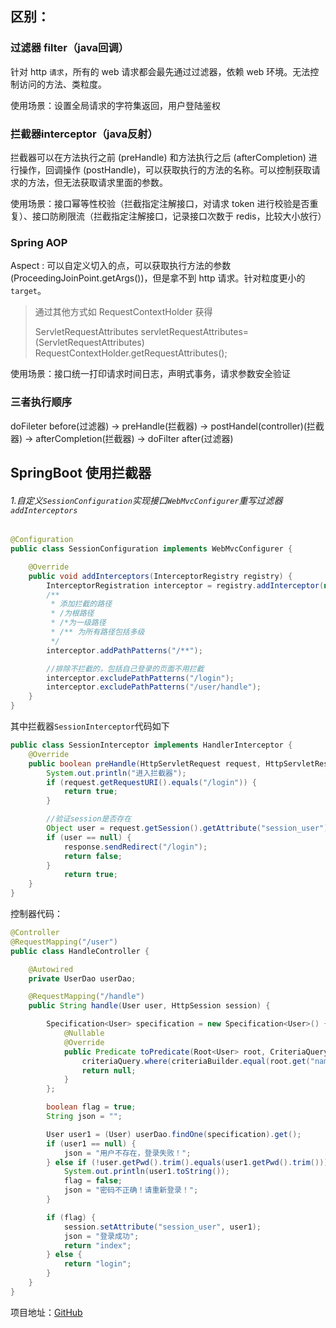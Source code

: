 

## 区别：

### 过滤器 filter（java回调）

针对 http `请求`，所有的 web 请求都会最先通过过滤器，依赖 web 环境。无法控制访问的方法、类粒度。

使用场景：设置全局请求的字符集返回，用户登陆鉴权

### 拦截器interceptor（java反射）

拦截器可以在方法执行之前 (preHandle) 和方法执行之后 (afterCompletion) 进行操作，回调操作 (postHandle)，可以获取执行的方法的名称。可以控制获取请求的方法，但无法获取请求里面的参数。

使用场景：接口幂等性校验（拦截指定注解接口，对请求 token 进行校验是否重复）、接口防刷限流（拦截指定注解接口，记录接口次数于 redis，比较大小放行）

### Spring AOP

Aspect : 可以自定义切入的点，可以获取执行方法的参数 (ProceedingJoinPoint.getArgs())，但是拿不到 http 请求。针对粒度更小的 `target`。

> 通过其他方式如 RequestContextHolder 获得
>
> ServletRequestAttributes servletRequestAttributes= (ServletRequestAttributes) RequestContextHolder.getRequestAttributes();

使用场景：接口统一打印请求时间日志，声明式事务，请求参数安全验证



### 三者执行顺序

doFileter before(过滤器) ->    preHandle(拦截器) -> postHandel(controller)(拦截器) -> afterCompletion(拦截器) -> doFilter after(过滤器)





## SpringBoot 使用拦截器

###### 1.自定义`SessionConfiguration`实现接口`WebMvcConfigurer`重写过滤器`addInterceptors`

```java
@Configuration
public class SessionConfiguration implements WebMvcConfigurer {

    @Override
    public void addInterceptors(InterceptorRegistry registry) {
        InterceptorRegistration interceptor = registry.addInterceptor(new SessionInterceptor());
        /**
         * 添加拦截的路径
         * /为根路径
         * /*为一级路径
         * /** 为所有路径包括多级
         */
        interceptor.addPathPatterns("/**");

        //排除不拦截的，包括自己登录的页面不用拦截
        interceptor.excludePathPatterns("/login");
        interceptor.excludePathPatterns("/user/handle");
    }
}
```

其中拦截器`SessionInterceptor`代码如下

```java
public class SessionInterceptor implements HandlerInterceptor {
    @Override
    public boolean preHandle(HttpServletRequest request, HttpServletResponse response, Object handler) throws Exception {
        System.out.println("进入拦截器");
        if (request.getRequestURI().equals("/login")) {
            return true;
        }

        //验证session是否存在
        Object user = request.getSession().getAttribute("session_user");
        if (user == null) {
            response.sendRedirect("/login");
            return false;
        }
            return true;
    }
}

```

控制器代码：

```java
@Controller
@RequestMapping("/user")
public class HandleController {

    @Autowired
    private UserDao userDao;

    @RequestMapping("/handle")
    public String handle(User user, HttpSession session) {

        Specification<User> specification = new Specification<User>() {
            @Nullable
            @Override
            public Predicate toPredicate(Root<User> root, CriteriaQuery<?> criteriaQuery, CriteriaBuilder criteriaBuilder) {
                criteriaQuery.where(criteriaBuilder.equal(root.get("name"), user.getName()));
                return null;
            }
        };

        boolean flag = true;
        String json = "";

        User user1 = (User) userDao.findOne(specification).get();
        if (user1 == null) {
            json = "用户不存在，登录失败！";
        } else if (!user.getPwd().trim().equals(user1.getPwd().trim())) {
            System.out.println(user1.toString());
            flag = false;
            json = "密码不正确！请重新登录！";
        }

        if (flag) {
            session.setAttribute("session_user", user1);
            json = "登录成功";
            return "index";
        } else {
            return "login";
        }
    }
}

```

项目地址：[GitHub](https://github.com/linqin07/Spring-boot/tree/master/spring-boot-handerlinterceptor)